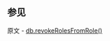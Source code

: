 ## 参见

原文 - [db.revokeRolesFromRole()]( https://docs.mongodb.com/manual/reference/method/db.revokeRolesFromRole/ )

